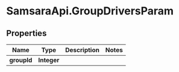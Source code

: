 # SamsaraApi.GroupDriversParam

## Properties
Name | Type | Description | Notes
------------ | ------------- | ------------- | -------------
**groupId** | **Integer** |  | 


